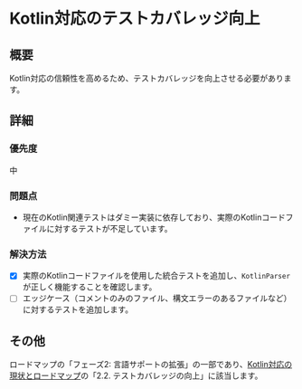 # Kotlin対応のテストカバレッジ向上

## 概要

Kotlin対応の信頼性を高めるため、テストカバレッジを向上させる必要があります。

## 詳細

### 優先度

中

### 問題点

- 現在のKotlin関連テストはダミー実装に依存しており、実際のKotlinコードファイルに対するテストが不足しています。

### 解決方法

- [x] 実際のKotlinコードファイルを使用した統合テストを追加し、`KotlinParser` が正しく機能することを確認します。
- [ ] エッジケース（コメントのみのファイル、構文エラーのあるファイルなど）に対するテストを追加します。

## その他

ロードマップの「フェーズ2: 言語サポートの拡張」の一部であり、[Kotlin対応の現状とロードマップ](doc/kotlin_support.md)の「2.2. テストカバレッジの向上」に該当します。
